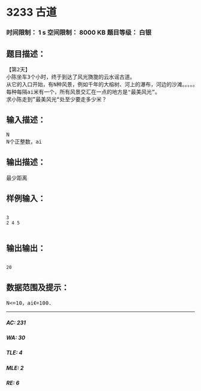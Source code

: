 # 3233 古道   
### 时间限制： 1 s     空间限制： 8000 KB     题目等级： 白银  
## 题目描述：  

<pre>
【第2天】
小陈坐车3个小时，终于到达了风光旖旎的云水谣古道。
从它的入口开始，有N种风景，例如千年的大榕树、河上的瀑布，河边的沙滩。。。。。。
每种每隔ai米有一个，所有风景交汇在一点的地方是"最美风光“。
求小陈走到”最美风光“处至少要走多少米？
</pre>
  
  
## 输入描述：  

<pre>
N
N个正整数，ai
</pre>
  
  
## 输出描述：  

<pre>
最少距离
</pre>
  
  
## 样例输入：  

<pre><code>
3
2 4 5
 
</code></pre>
  
  
## 输出输出：  

<pre><code>
20
</code></pre>
  
  
## 数据范围及提示：  

<pre>
N<=10，ai《=100.
</pre>
  
  
***  

##### AC: 231  
##### WA: 30  
##### TLE: 4  
##### MLE: 2  
##### RE: 6  
